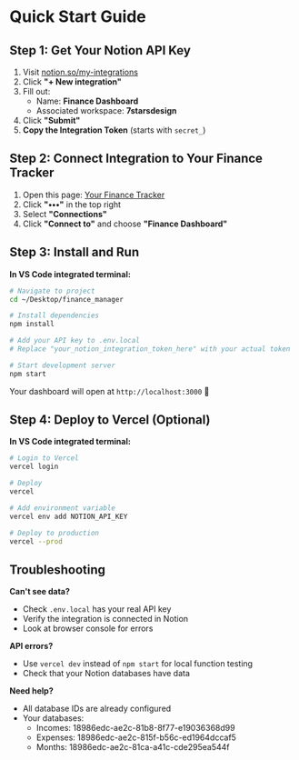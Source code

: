 # Quick Start Guide

## Step 1: Get Your Notion API Key

1. Visit [notion.so/my-integrations](https://www.notion.so/my-integrations)
2. Click **"+ New integration"**
3. Fill out:
   - Name: **Finance Dashboard**
   - Associated workspace: **7starsdesign**
4. Click **"Submit"**
5. **Copy the Integration Token** (starts with `secret_`)

## Step 2: Connect Integration to Your Finance Tracker

1. Open this page: [Your Finance Tracker](https://www.notion.so/Finance-Tracker-18986edcae2c81b7a212cce615e18010)
2. Click **"•••"** in the top right
3. Select **"Connections"**
4. Click **"Connect to"** and choose **"Finance Dashboard"**

## Step 3: Install and Run

**In VS Code integrated terminal:**

```bash
# Navigate to project
cd ~/Desktop/finance_manager

# Install dependencies
npm install

# Add your API key to .env.local
# Replace "your_notion_integration_token_here" with your actual token

# Start development server
npm start
```

Your dashboard will open at `http://localhost:3000` 🎉

## Step 4: Deploy to Vercel (Optional)

**In VS Code integrated terminal:**

```bash
# Login to Vercel
vercel login

# Deploy
vercel

# Add environment variable
vercel env add NOTION_API_KEY

# Deploy to production
vercel --prod
```

## Troubleshooting

**Can't see data?**
- Check `.env.local` has your real API key
- Verify the integration is connected in Notion
- Look at browser console for errors

**API errors?**
- Use `vercel dev` instead of `npm start` for local function testing
- Check that your Notion databases have data

**Need help?**
- All database IDs are already configured
- Your databases:
  - Incomes: 18986edc-ae2c-81b8-8f77-e19036368d99
  - Expenses: 18986edc-ae2c-815f-b56c-ed1964dccaf5
  - Months: 18986edc-ae2c-81ca-a41c-cde295ea544f
